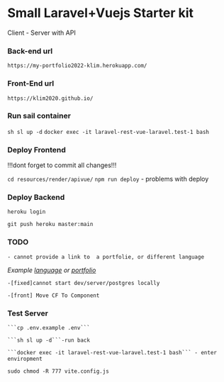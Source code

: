# Small Laravel+Vuejs Starter kit

Client - Server with API 

### Back-end url

```https://my-portfolio2022-klim.herokuapp.com/```

### Front-End url

```https://klim2020.github.io/```

### Run sail container
```sh sl up -d```
```docker exec -it laravel-rest-vue-laravel.test-1 bash```

### Deploy Frontend

!!!dont forget to commit all changes!!!

```cd resources/render/apivue/```
```npm run deploy```   - problems with deploy 

### Deploy Backend

```heroku login```

```git push heroku master:main```

### TODO

    - cannot provide a link to  a portfolie, or different language 

*Example [language](https://klim2020.github.io/#/en) or [portfolio](https://klim2020.github.io/#/cv/pl)*

    -[fixed]cannot start dev/server/postgres locally

    -[front] Move CF To Component


### Test Server

    ```cp .env.example .env```

    ```sh sl up -d```-run back

    ```docker exec -it laravel-rest-vue-laravel.test-1 bash``` - enter enviropment



```sudo chmod -R 777 vite.config.js```


